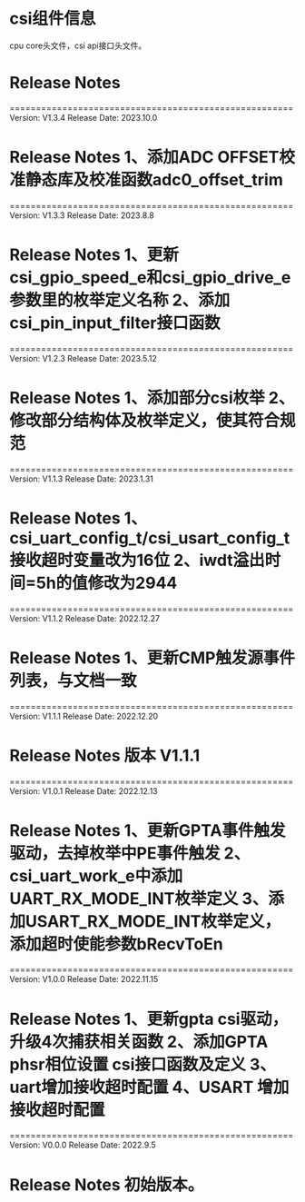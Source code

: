 # csi组件信息
cpu core头文件，csi api接口头文件。

# Release Notes
======================================================
Version: V1.3.4
Release Date: 2023.10.0

Release Notes
1、添加ADC OFFSET校准静态库及校准函数adc0_offset_trim
======================================================

======================================================
Version: V1.3.3
Release Date: 2023.8.8

Release Notes
1、更新csi_gpio_speed_e和csi_gpio_drive_e参数里的枚举定义名称
2、添加csi_pin_input_filter接口函数
======================================================

======================================================
Version: V1.2.3
Release Date: 2023.5.12

Release Notes
1、添加部分csi枚举
2、修改部分结构体及枚举定义，使其符合规范
======================================================

======================================================
Version: V1.1.3
Release Date: 2023.1.31

Release Notes
1、csi_uart_config_t/csi_usart_config_t接收超时变量改为16位
2、iwdt溢出时间=5h的值修改为2944
======================================================

======================================================
Version: V1.1.2
Release Date: 2022.12.27

Release Notes
1、更新CMP触发源事件列表，与文档一致
======================================================

======================================================
Version: V1.1.1
Release Date: 2022.12.20

Release Notes
版本 V1.1.1
======================================================

======================================================
Version: V1.0.1
Release Date: 2022.12.13

Release Notes
1、更新GPTA事件触发驱动，去掉枚举中PE事件触发
2、csi_uart_work_e中添加UART_RX_MODE_INT枚举定义
3、添加USART_RX_MODE_INT枚举定义，添加超时使能参数bRecvToEn
======================================================

======================================================
Version: V1.0.0
Release Date: 2022.11.15

Release Notes
1、更新gpta csi驱动，升级4次捕获相关函数
2、添加GPTA phsr相位设置 csi接口函数及定义
3、uart增加接收超时配置
4、USART 增加接收超时配置
======================================================

======================================================
Version: V0.0.0
Release Date: 2022.9.5

Release Notes
初始版本。
======================================================